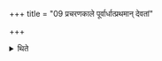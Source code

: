 +++
title = "09 प्रचरणकाले पूर्वार्धात्प्रथमान् देवतां"

+++

<details><summary>थिते</summary>

9. At the time of offering, he offers the (portion of a bread) from the eastern side (of the bread) to the first deity.  
</details>
